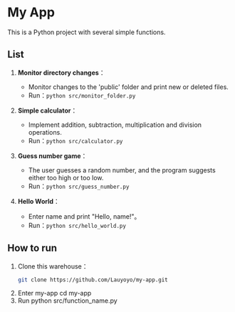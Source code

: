 # My App

This is a Python project with several simple functions.

## List

1. **Monitor directory changes**：
   - Monitor changes to the 'public' folder and print new or deleted files.
   - Run：`python src/monitor_folder.py`

2. **Simple calculator**：
   - Implement addition, subtraction, multiplication and division operations.
   - Run：`python src/calculator.py`

3. **Guess number game**：
   - The user guesses a random number, and the program suggests either too high or too low.
   - Run：`python src/guess_number.py`

4. **Hello World**：
   - Enter name and print "Hello, name!"。
   - Run：`python src/hello_world.py`

## How to run

1. Clone this warehouse：
   ```bash
   git clone https://github.com/Lauyoyo/my-app.git
2. Enter my-app
   cd my-app
3. Run
   python src/function_name.py
